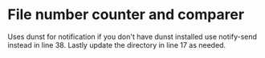 # File number counter and comparer
Uses dunst for notification if you don't have dunst installed use notify-send instead in line 38. 
Lastly update the directory in line 17 as needed.
